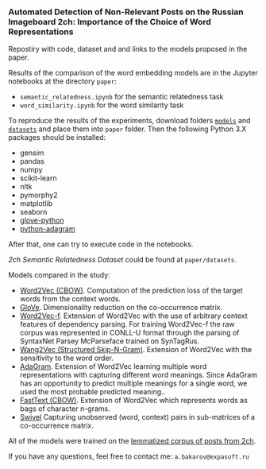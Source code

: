 ### Automated Detection of Non-Relevant Posts on the Russian Imageboard 2ch: Importance of the Choice of Word Representations

Repostiry with code, dataset and and links to the models proposed in the paper.

Results of the comparison of the word embedding models are in the Jupyter notebooks at the directory `paper`:

* `semantic_relatedness.ipynb` for the semantic relatedness task
* `word_similarity.ipynb` for the word similarity task

To reproduce the results of the experiments, download folders [`models`](https://yadi.sk/d/tFHYZcCQ3KxEac) and [`datasets`](https://yadi.sk/d/c_pg4k6b3KxEkr) and place them into `paper` folder. Then the following Python 3.X packages should be installed:

* gensim
* pandas
* numpy
* scikit-learn
* nltk
* pymorphy2
* matplotlib
* seaborn
* [glove-python](https://github.com/maciejkula/glove-python)
* [python-adagram](https://github.com/lopuhin/python-adagram)

After that, one can try to execute code in the notebooks.

*2ch Semantic Relatedness Dataset* could be found at `paper/datasets`.

Models compared in the study:

* [Word2Vec (CBOW)](https://github.com/RaRe-Technologies/gensim). Computation of the prediction loss of the target words from the context words.
* [GloVe](https://github.com/maciejkula/glove-python). Dimensionality reduction on the co-occurrence matrix.
* [Word2Vec-f](https://bitbucket.org/yoavgo/word2vecf). Extension of Word2Vec with the use of arbitrary context features of dependency parsing. For training Word2Vec-f the raw corpus was represented in CONLL-U format through the parsing of SyntaxNet Parsey McParseface trained on SynTagRus.
* [Wang2Vec (Structured Skip-N-Gram)](https://github.com/wlin12/wang2vec). Extension of Word2Vec with the sensitivity to the word order.
* [AdaGram](https://github.com/lopuhin/python-adagram). Extension of Word2Vec learning multiple word representations with capturing different word meanings. Since AdaGram has an opportunity to predict multiple meanings for a single word, we used the most probable predicted meaning..
* [FastText (CBOW)](https://github.com/facebookresearch/fastText). Extension of Word2Vec which represents words as bags of character n-grams.
* [Swivel](https://github.com/tensorflow/models/tree/master/swivel) Capturing unobserved (word, context) pairs in sub-matrices of a co-occurrence matrix.

All of the models were trained on the [lemmatized corpus of posts from 2ch](https://yadi.sk/d/TXY9XRxn3KxFjs).

If you have any questions, feel free to contact me: `a.bakarov@expasoft.ru`
